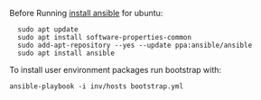 Before Running [install ansible](https://docs.ansible.com/ansible/latest/installation_guide/index.html) for ubuntu:

```
  sudo apt update
  sudo apt install software-properties-common
  sudo add-apt-repository --yes --update ppa:ansible/ansible
  sudo apt install ansible
```

To install user environment packages run bootstrap with:
```
ansible-playbook -i inv/hosts bootstrap.yml
```
